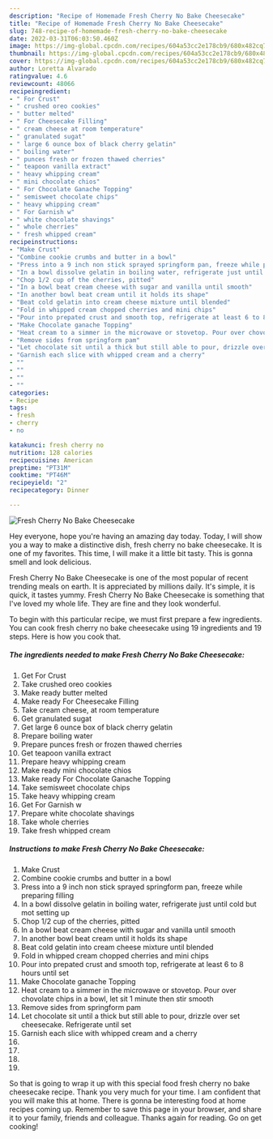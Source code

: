 ```yaml
---
description: "Recipe of Homemade Fresh Cherry No Bake Cheesecake"
title: "Recipe of Homemade Fresh Cherry No Bake Cheesecake"
slug: 748-recipe-of-homemade-fresh-cherry-no-bake-cheesecake
date: 2022-03-31T06:03:50.460Z
image: https://img-global.cpcdn.com/recipes/604a53cc2e178cb9/680x482cq70/fresh-cherry-no-bake-cheesecake-recipe-main-photo.jpg
thumbnail: https://img-global.cpcdn.com/recipes/604a53cc2e178cb9/680x482cq70/fresh-cherry-no-bake-cheesecake-recipe-main-photo.jpg
cover: https://img-global.cpcdn.com/recipes/604a53cc2e178cb9/680x482cq70/fresh-cherry-no-bake-cheesecake-recipe-main-photo.jpg
author: Loretta Alvarado
ratingvalue: 4.6
reviewcount: 48066
recipeingredient:
- " For Crust"
- " crushed oreo cookies"
- " butter melted"
- " For Cheesecake Filling"
- " cream cheese at room temperature"
- " granulated sugat"
- " large 6 ounce box of black cherry gelatin"
- " boiling water"
- " punces fresh or frozen thawed cherries"
- " teapoon vanilla extract"
- " heavy whipping cream"
- " mini chocolate chios"
- " For Chocolate Ganache Topping"
- " semisweet chocolate chips"
- " heavy whipping cream"
- " For Garnish w"
- " white chocolate shavings"
- " whole cherries"
- " fresh whipped cream"
recipeinstructions:
- "Make Crust"
- "Combine cookie crumbs and butter in a bowl"
- "Press into a 9 inch non stick sprayed springform pan, freeze while preparing filling"
- "In a bowl dissolve gelatin in boiling water, refrigerate just until cold but mot setting up"
- "Chop 1/2 cup of the cherries, pitted"
- "In a bowl beat cream cheese with sugar and vanilla until smooth"
- "In another bowl beat cream until it holds its shape"
- "Beat cold gelatin into cream cheese mixture until blended"
- "Fold in whipped cream chopped cherries and mini chips"
- "Pour into prepated crust and smooth top, refrigerate at least 6 to 8 hours until set"
- "Make Chocolate ganache Topping"
- "Heat cream to a simmer in the microwave or stovetop. Pour over chovolate chips in a bowl, let sit 1 minute then stir smooth"
- "Remove sides from springform pam"
- "Let chocolate sit until a thick but still able to pour, drizzle over set cheesecake. Refrigerate until set"
- "Garnish each slice with whipped cream and a cherry"
- ""
- ""
- ""
- ""
categories:
- Recipe
tags:
- fresh
- cherry
- no

katakunci: fresh cherry no 
nutrition: 128 calories
recipecuisine: American
preptime: "PT31M"
cooktime: "PT46M"
recipeyield: "2"
recipecategory: Dinner

---
```



![Fresh Cherry No Bake Cheesecake](https://img-global.cpcdn.com/recipes/604a53cc2e178cb9/680x482cq70/fresh-cherry-no-bake-cheesecake-recipe-main-photo.jpg)

Hey everyone, hope you're having an amazing day today. Today, I will show you a way to make a distinctive dish, fresh cherry no bake cheesecake. It is one of my favorites. This time, I will make it a little bit tasty. This is gonna smell and look delicious.

Fresh Cherry No Bake Cheesecake is one of the most popular of recent trending meals on earth. It is appreciated by millions daily. It's simple, it is quick, it tastes yummy. Fresh Cherry No Bake Cheesecake is something that I've loved my whole life. They are fine and they look wonderful.




To begin with this particular recipe, we must first prepare a few ingredients. You can cook fresh cherry no bake cheesecake using 19 ingredients and 19 steps. Here is how you cook that.

<!--inarticleads1-->

##### The ingredients needed to make Fresh Cherry No Bake Cheesecake:

1. Get  For Crust
1. Take  crushed oreo cookies
1. Make ready  butter melted
1. Make ready  For Cheesecake Filling
1. Take  cream cheese, at room temperature
1. Get  granulated sugat
1. Get  large 6 ounce box of black cherry gelatin
1. Prepare  boiling water
1. Prepare  punces fresh or frozen thawed cherries
1. Get  teapoon vanilla extract
1. Prepare  heavy whipping cream
1. Make ready  mini chocolate chios
1. Make ready  For Chocolate Ganache Topping
1. Take  semisweet chocolate chips
1. Take  heavy whipping cream
1. Get  For Garnish w
1. Prepare  white chocolate shavings
1. Take  whole cherries
1. Take  fresh whipped cream




<!--inarticleads2-->

##### Instructions to make Fresh Cherry No Bake Cheesecake:

1. Make Crust
1. Combine cookie crumbs and butter in a bowl
1. Press into a 9 inch non stick sprayed springform pan, freeze while preparing filling
1. In a bowl dissolve gelatin in boiling water, refrigerate just until cold but mot setting up
1. Chop 1/2 cup of the cherries, pitted
1. In a bowl beat cream cheese with sugar and vanilla until smooth
1. In another bowl beat cream until it holds its shape
1. Beat cold gelatin into cream cheese mixture until blended
1. Fold in whipped cream chopped cherries and mini chips
1. Pour into prepated crust and smooth top, refrigerate at least 6 to 8 hours until set
1. Make Chocolate ganache Topping
1. Heat cream to a simmer in the microwave or stovetop. Pour over chovolate chips in a bowl, let sit 1 minute then stir smooth
1. Remove sides from springform pam
1. Let chocolate sit until a thick but still able to pour, drizzle over set cheesecake. Refrigerate until set
1. Garnish each slice with whipped cream and a cherry
1. 
1. 
1. 
1. 




So that is going to wrap it up with this special food fresh cherry no bake cheesecake recipe. Thank you very much for your time. I am confident that you will make this at home. There is gonna be interesting food at home recipes coming up. Remember to save this page in your browser, and share it to your family, friends and colleague. Thanks again for reading. Go on get cooking!

